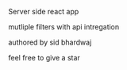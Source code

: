 Server side react app 
 
mutliple filters with api intregation 

authored by sid bhardwaj

feel free to give a star